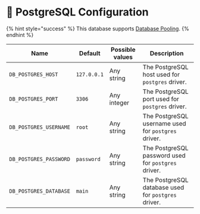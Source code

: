 # 🐘 PostgreSQL Configuration

{% hint style="success" %}
This database supports [Database Pooling](database-pooling.md).
{% endhint %}

| Name                   | Default     | Possible values | Description                                         |
| ---------------------- | ----------- | --------------- | --------------------------------------------------- |
| `DB_POSTGRES_HOST`     | `127.0.0.1` | Any string      | The PostgreSQL host used for `postgres` driver.     |
| `DB_POSTGRES_PORT`     | `3306`      | Any integer     | The PostgreSQL port used for `postgres` driver.     |
| `DB_POSTGRES_USERNAME` | `root`      | Any string      | The PostgreSQL username used for `postgres` driver. |
| `DB_POSTGRES_PASSWORD` | `password`  | Any string      | The PostgreSQL password used for `postgres` driver. |
| `DB_POSTGRES_DATABASE` | `main`      | Any string      | The PostgreSQL database used for `postgres` driver. |
